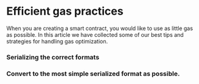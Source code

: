 # Efficient gas practices

When you are creating a smart contract, you would like to use as little gas as possible. In this article we have collected some of our best tips and strategies for handling gas optimization.

### Serializing the correct formats


### Convert to the most simple serialized format as possible. 